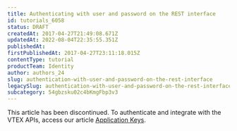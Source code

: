 ```yaml
---
title: Authenticating with user and password on the REST interface
id: tutorials_6058
status: DRAFT
createdAt: 2017-04-27T21:49:08.671Z
updatedAt: 2022-08-04T22:35:55.351Z
publishedAt: 
firstPublishedAt: 2017-04-27T23:11:18.015Z
contentType: tutorial
productTeam: Identity
author: authors_24
slug: authentication-with-user-and-password-on-the-rest-interface
legacySlug: authentication-with-user-and-password-on-the-rest-interface
subcategory: 54gbzsku02c4bKmgFbp3v3
---
```


<div class="alert alert-info">
This article has been discontinued. To authenticate and integrate with the VTEX APIs, access our article <a href="http://help.vtex.com/en/tutorial/application-keys">Application Keys</a>.
</div>
